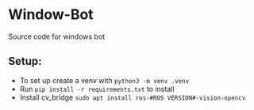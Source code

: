 # Window-Bot

Source code for windows bot

## Setup:

- To set up create a venv with `python3 -m venv .venv`
- Run `pip install -r requirements.txt` to install
- Install cv_bridge `sudo apt install ros-#ROS VERSION#-vision-opencv`
